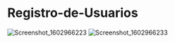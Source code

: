 # Registro-de-Usuarios
![Screenshot_1602966223](https://user-images.githubusercontent.com/42279774/96352960-32515400-109e-11eb-952e-1e951cfb9c0e.png)
![Screenshot_1602966233](https://user-images.githubusercontent.com/42279774/96352962-341b1780-109e-11eb-9372-d1870a0eb29c.png)

